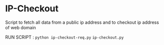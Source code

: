 # IP-Checkout
Script to fetch all data from a public ip address and to checkout ip address of web domain

RUN SCRIPT :
```python ip-checkout-req.py```
```ip-checkout.py```


